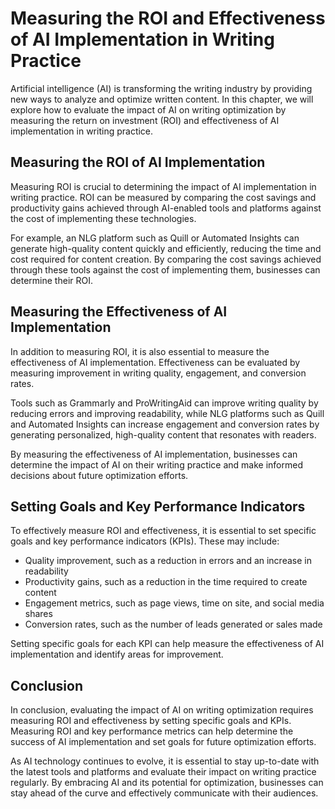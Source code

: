 Measuring the ROI and Effectiveness of AI Implementation in Writing Practice
============================================================================================================================================

Artificial intelligence (AI) is transforming the writing industry by providing new ways to analyze and optimize written content. In this chapter, we will explore how to evaluate the impact of AI on writing optimization by measuring the return on investment (ROI) and effectiveness of AI implementation in writing practice.

Measuring the ROI of AI Implementation
--------------------------------------

Measuring ROI is crucial to determining the impact of AI implementation in writing practice. ROI can be measured by comparing the cost savings and productivity gains achieved through AI-enabled tools and platforms against the cost of implementing these technologies.

For example, an NLG platform such as Quill or Automated Insights can generate high-quality content quickly and efficiently, reducing the time and cost required for content creation. By comparing the cost savings achieved through these tools against the cost of implementing them, businesses can determine their ROI.

Measuring the Effectiveness of AI Implementation
------------------------------------------------

In addition to measuring ROI, it is also essential to measure the effectiveness of AI implementation. Effectiveness can be evaluated by measuring improvement in writing quality, engagement, and conversion rates.

Tools such as Grammarly and ProWritingAid can improve writing quality by reducing errors and improving readability, while NLG platforms such as Quill and Automated Insights can increase engagement and conversion rates by generating personalized, high-quality content that resonates with readers.

By measuring the effectiveness of AI implementation, businesses can determine the impact of AI on their writing practice and make informed decisions about future optimization efforts.

Setting Goals and Key Performance Indicators
--------------------------------------------

To effectively measure ROI and effectiveness, it is essential to set specific goals and key performance indicators (KPIs). These may include:

* Quality improvement, such as a reduction in errors and an increase in readability
* Productivity gains, such as a reduction in the time required to create content
* Engagement metrics, such as page views, time on site, and social media shares
* Conversion rates, such as the number of leads generated or sales made

Setting specific goals for each KPI can help measure the effectiveness of AI implementation and identify areas for improvement.

Conclusion
----------

In conclusion, evaluating the impact of AI on writing optimization requires measuring ROI and effectiveness by setting specific goals and KPIs. Measuring ROI and key performance metrics can help determine the success of AI implementation and set goals for future optimization efforts.

As AI technology continues to evolve, it is essential to stay up-to-date with the latest tools and platforms and evaluate their impact on writing practice regularly. By embracing AI and its potential for optimization, businesses can stay ahead of the curve and effectively communicate with their audiences.
